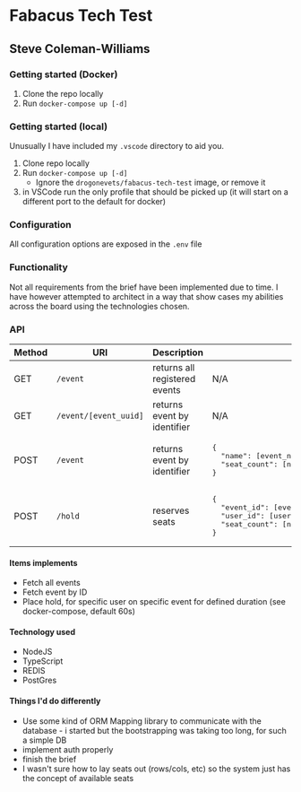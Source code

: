# Fabacus Tech Test
## Steve Coleman-Williams

### Getting started (Docker)
1. Clone the repo locally
2. Run `docker-compose up [-d]`

### Getting started (local)
Unusually I have included my `.vscode` directory to aid you.

1. Clone repo locally
2. Run `docker-compose up [-d]`
    * Ignore the `drogonevets/fabacus-tech-test` image, or remove it
3. in VSCode run the only profile that should be picked up (it will start on a different port to the default for docker)

### Configuration
All configuration options are exposed in the `.env` file

### Functionality
Not all requirements from the brief have been implemented due to time. I have however attempted to architect in a way that show cases my abilities across the board using the technologies chosen.

### API
<table>
  <thead>
    <tr>
      <th>Method</th>
      <th>URI</th>
      <th>Description</th>
      <th>Body</th>
    </tr>
  </thead>

  <tbody>
    <tr>
      <td>GET</td>
      <td><code>/event</code></td>
      <td>returns all registered events</td>
      <td>N/A</td>
    </tr>
    <tr>
      <td>GET</td>
      <td><code>/event/[event_uuid]</code></td>
      <td>returns event by identifier</td>
      <td>N/A</td>
    </tr>
    <tr>
      <td>POST</td>
      <td><code>/event</code></td>
      <td>returns event by identifier</td>
      <td><pre>{
  "name": [event_name:string],
  "seat_count": [number_of_seats:internger > 0]
}</pre></td>
    </tr>
    <tr>
      <td>POST</td>
      <td><code>/hold</code></td>
      <td>reserves seats</td>
      <td><pre>{
  "event_id": [event identifier:uuid],
  "user_id": [user identifier:uuid],
  "seat_count": [number_of_seats:interger > 0]
}</pre></td>
    </tr>
  </tbody>
</table>


#### Items implements
* Fetch all events
* Fetch event by ID
* Place hold, for specific user on specific event for defined duration (see docker-compose, default 60s)

#### Technology used
* NodeJS
* TypeScript
* REDIS
* PostGres

#### Things I'd do differently
* Use some kind of ORM Mapping library to communicate with the database - i started but the bootstrapping was taking too long, for such a simple DB
* implement auth properly
* finish the brief
* I wasn't sure how to lay seats out (rows/cols, etc) so the system just has the concept of available seats